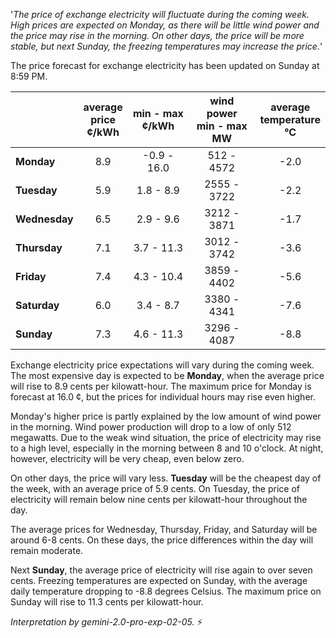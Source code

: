 '*The price of exchange electricity will fluctuate during the coming week. High prices are expected on Monday, as there will be little wind power and the price may rise in the morning. On other days, the price will be more stable, but next Sunday, the freezing temperatures may increase the price.*'

The price forecast for exchange electricity has been updated on Sunday at 8:59 PM.

|    | average<br>price<br>¢/kWh | min - max<br>¢/kWh | wind power<br>min - max<br>MW | average<br>temperature<br>°C |
|:---|:---:|:---:|:---:|:---:|
| **Monday**  | 8.9 | -0.9 - 16.0 | 512 - 4572 | -2.0 |
| **Tuesday**    | 5.9 | 1.8 - 8.9  | 2555 - 3722 | -2.2 |
| **Wednesday** | 6.5 | 2.9 - 9.6  | 3212 - 3871 | -1.7 |
| **Thursday**   | 7.1 | 3.7 - 11.3 | 3012 - 3742 | -3.6 |
| **Friday**  | 7.4 | 4.3 - 10.4 | 3859 - 4402 | -5.6 |
| **Saturday**   | 6.0 | 3.4 - 8.7  | 3380 - 4341 | -7.6 |
| **Sunday**  | 7.3 | 4.6 - 11.3 | 3296 - 4087 | -8.8 |

Exchange electricity price expectations will vary during the coming week. The most expensive day is expected to be **Monday**, when the average price will rise to 8.9 cents per kilowatt-hour. The maximum price for Monday is forecast at 16.0 ¢, but the prices for individual hours may rise even higher.

Monday's higher price is partly explained by the low amount of wind power in the morning. Wind power production will drop to a low of only 512 megawatts. Due to the weak wind situation, the price of electricity may rise to a high level, especially in the morning between 8 and 10 o'clock. At night, however, electricity will be very cheap, even below zero.

On other days, the price will vary less. **Tuesday** will be the cheapest day of the week, with an average price of 5.9 cents. On Tuesday, the price of electricity will remain below nine cents per kilowatt-hour throughout the day.

The average prices for Wednesday, Thursday, Friday, and Saturday will be around 6-8 cents. On these days, the price differences within the day will remain moderate.

Next **Sunday**, the average price of electricity will rise again to over seven cents. Freezing temperatures are expected on Sunday, with the average daily temperature dropping to -8.8 degrees Celsius. The maximum price on Sunday will rise to 11.3 cents per kilowatt-hour.

*Interpretation by gemini-2.0-pro-exp-02-05.* ⚡️

